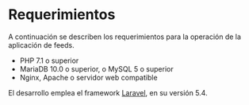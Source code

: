 # Requerimientos

A continuación se describen los requerimientos para la operación de la aplicación de feeds.

- PHP 7.1 o superior
- MariaDB 10.0 o superior, o MySQL 5 o superior
- Nginx, Apache o servidor web compatible

El desarrollo emplea el framework [Laravel](http://laravel.com), en su versión 5.4.